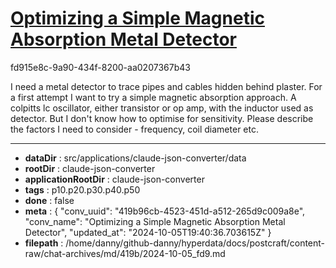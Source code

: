# [Optimizing a Simple Magnetic Absorption Metal Detector](https://claude.ai/chat/419b96cb-4523-451d-a512-265d9c009a8e)

fd915e8c-9a90-434f-8200-aa0207367b43

I need a metal detector to trace pipes and cables hidden behind plaster. For a first attempt I want to try a simple magnetic absorption approach. A colpitts lc oscillator, either transistor or op amp, with the inductor used as detector. But I don't know how to optimise for sensitivity. Please describe the factors I need to consider - frequency, coil diameter etc.

---

* **dataDir** : src/applications/claude-json-converter/data
* **rootDir** : claude-json-converter
* **applicationRootDir** : claude-json-converter
* **tags** : p10.p20.p30.p40.p50
* **done** : false
* **meta** : {
  "conv_uuid": "419b96cb-4523-451d-a512-265d9c009a8e",
  "conv_name": "Optimizing a Simple Magnetic Absorption Metal Detector",
  "updated_at": "2024-10-05T19:40:36.703615Z"
}
* **filepath** : /home/danny/github-danny/hyperdata/docs/postcraft/content-raw/chat-archives/md/419b/2024-10-05_fd9.md